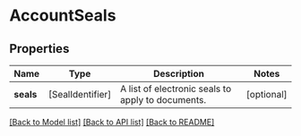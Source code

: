 # AccountSeals

## Properties
Name | Type | Description | Notes
------------ | ------------- | ------------- | -------------
**seals** | [SealIdentifier] | A list of electronic seals to apply to documents. | [optional] 

[[Back to Model list]](../README.md#documentation-for-models) [[Back to API list]](../README.md#documentation-for-api-endpoints) [[Back to README]](../README.md)


